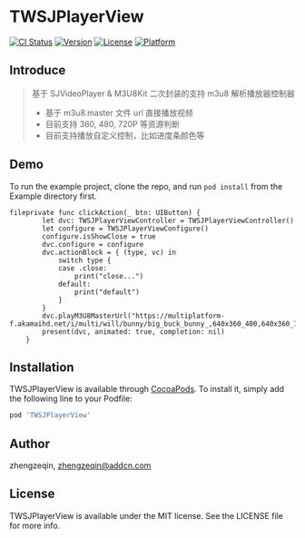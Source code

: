 # TWSJPlayerView

[![CI Status](https://img.shields.io/travis/zhengzeqin/TWSJPlayerView.svg?style=flat)](https://travis-ci.org/zhengzeqin/TWSJPlayerView)
[![Version](https://img.shields.io/cocoapods/v/TWSJPlayerView.svg?style=flat)](https://cocoapods.org/pods/TWSJPlayerView)
[![License](https://img.shields.io/cocoapods/l/TWSJPlayerView.svg?style=flat)](https://cocoapods.org/pods/TWSJPlayerView)
[![Platform](https://img.shields.io/cocoapods/p/TWSJPlayerView.svg?style=flat)](https://cocoapods.org/pods/TWSJPlayerView)

## Introduce
> 基于 SJVideoPlayer & M3U8Kit 二次封装的支持 m3u8 解析播放器控制器 
> - 基于 m3u8.master 文件 url 直接播放视频
> - 目前支持 360, 480, 720P 等资源判断
> - 目前支持播放自定义控制，比如进度条颜色等

## Demo

To run the example project, clone the repo, and run `pod install` from the Example directory first.

```
fileprivate func clickAction(_ btn: UIButton) {
        let dvc: TWSJPlayerViewController = TWSJPlayerViewController()
        let configure = TWSJPlayerViewConfigure()
        configure.isShowClose = true
        dvc.configure = configure
        dvc.actionBlock = { (type, vc) in
            switch type {
            case .close:
                print("close...")
            default:
                print("default")
            }
        }
        dvc.playM3U8MasterUrl("https://multiplatform-f.akamaihd.net/i/multi/will/bunny/big_buck_bunny_,640x360_400,640x360_700,640x360_1000,950x540_1500,.f4v.csmil/master.m3u8")
        present(dvc, animated: true, completion: nil)
    }
```


## Installation

TWSJPlayerView is available through [CocoaPods](https://cocoapods.org). To install
it, simply add the following line to your Podfile:

```ruby
pod 'TWSJPlayerView'
```

## Author

zhengzeqin, zhengzeqin@addcn.com

## License

TWSJPlayerView is available under the MIT license. See the LICENSE file for more info.
